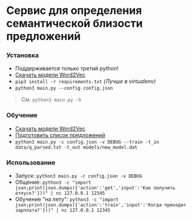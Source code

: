 # Сервис для определения семантической близости предложений

### Установка

* Поддерживается только третий python!
* [Скачать модели Word2Vec](models/README.md)
* `pip3 install -r requirements.txt` *(Лучше в virtualenv)*
* `python3 main.py --config config.json`

> См. `python3 main.py -h`

### Обучение

* [Скачать модели Word2Vec](models/README.md)
* [Подготовить список предложений](data/README.md)
* `python3 main.py -c config.json -v DEBUG --train -t_in data/q_parsed.txt -t_out models/new_model.dat`

### Использование

* Запуск: `python3 main.py -c config.json -v DEBUG`
* Общение: `python3 -c "import json;print(json.dumps({'action':'get','input':'Как получить отпуск?'}))" | nc 127.0.0.1 12345`
* Обучение "на лету": `python3 -c "import json;print(json.dumps({'action':'train','input':'Когда приходит зарплата?'}))" | nc 127.0.0.1 12345`

